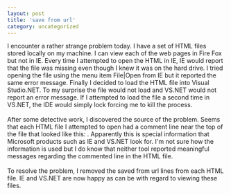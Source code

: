 ```yaml
---
layout: post
title: 'save from url'
category: uncategorized
---
```


I encounter a rather strange problem today.  I have a set of HTML files stored locally on my machine.  I can view each of the web pages in Fire Fox but not in IE.  Every time I attempted to open the HTML in IE, IE would report that the file was missing even though I knew it was on the hard drive.  I tried opening the file using the menu item File|Open from IE but it reported the same error message.  Finally I decided to load the HTML file into Visual Studio.NET.  To my surprise the file would not load and VS.NET would not report an error message.  If I attempted to load the file a second time in VS.NET, the IDE would simply lock forcing me to kill the process.
<br />
<br />After some detective work, I discovered the source of the problem.  Seems that each HTML file I attempted to open had a comment line near the top of the file that looked like this: <b><!-- saved from url=(0033) --></b>.  Apparently this is special information that Microsoft products such as IE and VS.NET look for.  I'm not sure how the information is used but I do know that neither tool reported meaningful messages regarding the commented line in the HTML file.
<br />
<br />To resolve the problem, I removed the saved from url lines from each HTML file.  IE and VS.NET are now happy as can be with regard to viewing these files.
